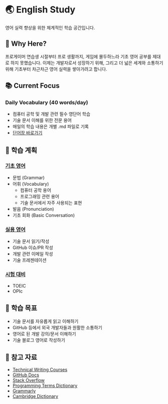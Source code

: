 # 🌏 English Study

영어 실력 향상을 위한 체계적인 학습 공간입니다.

## 🎯 Why Here?
프로게이머 연습생 시절부터 프로 생활까지, 게임에 몰두하느라 기초 영어 공부를 제대로 하지 못했습니다. 이제는 개발자로서 성장하기 위해, 그리고 더 넓은 세계와 소통하기 위해 기초부터 차근차근 영어 실력을 쌓아가려고 합니다.

## 📚 Current Focus
### Daily Vocabulary (40 words/day)
- 컴퓨터 공학 및 개발 관련 필수 영단어 학습
- 기술 문서 이해를 위한 전문 용어
- 매일의 학습 내용은 개별 .md 파일로 기록
- [단어장 바로가기](./vocabulary/README.md)

## 📝 학습 계획
### [기초 영어](./basics/README.md)
- 문법 (Grammar)
- 어휘 (Vocabulary)
  - 컴퓨터 공학 용어
  - 프로그래밍 관련 용어
  - 기술 문서에서 자주 사용되는 표현
- 발음 (Pronunciation)
- 기초 회화 (Basic Conversation)

### [실용 영어](./practical/README.md)
- 기술 문서 읽기/작성
- GitHub 이슈/PR 작성
- 개발 관련 이메일 작성
- 기술 프레젠테이션

### [시험 대비](./test_prep/README.md)
- TOEIC
- OPIc

## 🎯 학습 목표
- 기술 문서를 자유롭게 읽고 이해하기
- GitHub 등에서 외국 개발자들과 원활한 소통하기
- 영어로 된 개발 강의/문서 이해하기
- 기술 블로그 영어로 작성하기

## 📖 참고 자료
- [Technical Writing Courses](https://developers.google.com/tech-writing)
- [GitHub Docs](https://docs.github.com/en)
- [Stack Overflow](https://stackoverflow.com/)
- [Programming Terms Dictionary](https://www.techopedia.com/dictionary)
- [Grammarly](https://www.grammarly.com/)
- [Cambridge Dictionary](https://dictionary.cambridge.org/) 